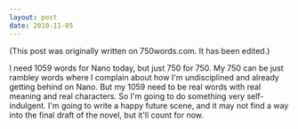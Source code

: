 ```yaml
---
layout: post
date: 2010-11-05
--- 
```


(This post was originally written on 750words.com. It has been edited.)

I need 1059 words for Nano today, but just 750 for 750. My 750 can be just rambley words where I complain about how I'm undisciplined and already getting behind on Nano. But my 1059 need to be real words with real meaning and real characters. So I'm going to do something very self-indulgent. I'm going to write a happy future scene, and it may not find a way into the final draft of the novel, but it'll count for now.
